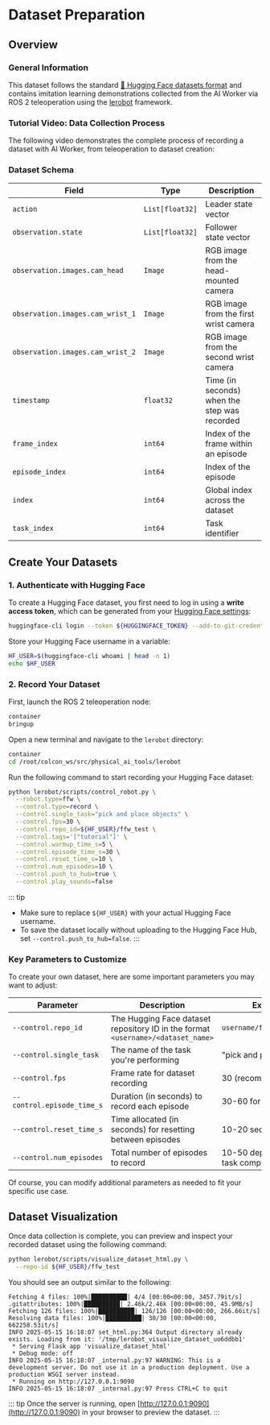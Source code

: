 # Dataset Preparation

## Overview

### General Information

This dataset follows the standard [🤗 Hugging Face datasets format](https://huggingface.co/docs/datasets/index) and contains imitation learning demonstrations collected from the AI Worker via ROS 2 teleoperation using the [lerobot](https://github.com/huggingface/lerobot) framework.

### Tutorial Video: Data Collection Process

The following video demonstrates the complete process of recording a dataset with AI Worker, from teleoperation to dataset creation:

<YouTube videoId="hnJpFX2G3P4" />

### Dataset Schema

| Field              | Type            | Description          |
|--------------------|-----------------|----------------------|
| `action`           | `List[float32]` | Leader state vector  |
| `observation.state`| `List[float32]` | Follower state vector |
| `observation.images.cam_head`        | `Image`   | RGB image from the head-mounted camera |
| `observation.images.cam_wrist_1`     | `Image`   | RGB image from the first wrist camera |
| `observation.images.cam_wrist_2`     | `Image`   | RGB image from the second wrist camera |
| `timestamp`                          | `float32` | Time (in seconds) when the step was recorded |
| `frame_index`                        | `int64`   | Index of the frame within an episode |
| `episode_index`                      | `int64`   | Index of the episode |
| `index`                              | `int64`   | Global index across the dataset |
| `task_index`                         | `int64`   | Task identifier |


## Create Your Datasets

### 1. Authenticate with Hugging Face

To create a Hugging Face dataset, you first need to log in using a **write access token**, which can be generated from your [Hugging Face settings](https://huggingface.co/settings/tokens):

```bash
huggingface-cli login --token ${HUGGINGFACE_TOKEN} --add-to-git-credential
```

Store your Hugging Face username in a variable:

```bash
HF_USER=$(huggingface-cli whoami | head -n 1)
echo $HF_USER
```

### 2. Record Your Dataset

First, launch the ROS 2 teleoperation node:

```bash
container
bringup
```

Open a new terminal and navigate to the `lerobot` directory:

```bash
container
cd /root/colcon_ws/src/physical_ai_tools/lerobot
```

Run the following command to start recording your Hugging Face dataset:

```bash
python lerobot/scripts/control_robot.py \
  --robot.type=ffw \
  --control.type=record \
  --control.single_task="pick and place objects" \
  --control.fps=30 \
  --control.repo_id=${HF_USER}/ffw_test \
  --control.tags='["tutorial"]' \
  --control.warmup_time_s=5 \
  --control.episode_time_s=30 \
  --control.reset_time_s=10 \
  --control.num_episodes=10 \
  --control.push_to_hub=true \
  --control.play_sounds=false
```

::: tip
- Make sure to replace `${HF_USER}` with your actual Hugging Face username.
- To save the dataset locally without uploading to the Hugging Face Hub, set `--control.push_to_hub=false`.
:::

### Key Parameters to Customize

To create your own dataset, here are some important parameters you may want to adjust:

| Parameter                  | Description | Example |
|----------------------------|-------------|---------|
| `--control.repo_id`        | The Hugging Face dataset repository ID in the format `<username>/<dataset_name>` | `username/ffw_pick_place` |
| `--control.single_task`    | The name of the task you're performing | "pick and place objects" |
| `--control.fps`            | Frame rate for dataset recording | 30 (recommended) |
| `--control.episode_time_s` | Duration (in seconds) to record each episode | 30-60 for simple tasks |
| `--control.reset_time_s`   | Time allocated (in seconds) for resetting between episodes | 10-20 seconds |
| `--control.num_episodes`   | Total number of episodes to record | 10-50 depending on task complexity |

Of course, you can modify additional parameters as needed to fit your specific use case.

## Dataset Visualization

Once data collection is complete, you can preview and inspect your recorded dataset using the following command:

```bash
python lerobot/scripts/visualize_dataset_html.py \
  --repo-id ${HF_USER}/ffw_test
```

You should see an output similar to the following:

```
Fetching 4 files: 100%|██████████| 4/4 [00:00<00:00, 3457.79it/s]
.gitattributes: 100%|██████████| 2.46k/2.46k [00:00<00:00, 45.9MB/s]
Fetching 126 files: 100%|██████████| 126/126 [00:00<00:00, 266.66it/s]
Resolving data files: 100%|██████████| 30/30 [00:00<00:00, 662258.53it/s]
INFO 2025-05-15 16:18:07 set_html.py:364 Output directory already exists. Loading from it: '/tmp/lerobot_visualize_dataset_uo6ddbb1'
 * Serving Flask app 'visualize_dataset_html'
 * Debug mode: off
INFO 2025-05-15 16:18:07 _internal.py:97 WARNING: This is a development server. Do not use it in a production deployment. Use a production WSGI server instead.
 * Running on http://127.0.0.1:9090
INFO 2025-05-15 16:18:07 _internal.py:97 Press CTRL+C to quit
```

::: tip
Once the server is running, open [http://127.0.0.1:9090](http://127.0.0.1:9090) in your browser to preview the dataset.
:::
